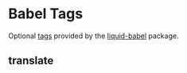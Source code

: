 # Babel Tags

Optional [tags](../language/tags.md) provided by the [liquid-babel](./introduction.md) package.

## translate
